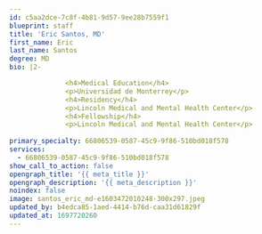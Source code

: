 ```yaml
---
id: c5aa2dce-7c8f-4b81-9d57-9ee28b7559f1
blueprint: staff
title: 'Eric Santos, MD'
first_name: Eric
last_name: Santos
degree: MD
bio: |2-

              <h4>Medical Education</h4>
              <p>Universidad de Monterrey</p>
              <h4>Residency</h4>
              <p>Lincoln Medical and Mental Health Center</p>
              <h4>Fellowship</h4>
              <p>Lincoln Medical and Mental Health Center</p>
          
primary_specialty: 66806539-0587-45c9-9f86-510bd018f578
services:
  - 66806539-0587-45c9-9f86-510bd018f578
show_call_to_action: false
opengraph_title: '{{ meta_title }}'
opengraph_description: '{{ meta_description }}'
noindex: false
image: santos_eric_md-e1603472010248-300x297.jpeg
updated_by: b4edca85-1aed-4414-b76d-caa31d61829f
updated_at: 1697720260
---
```

